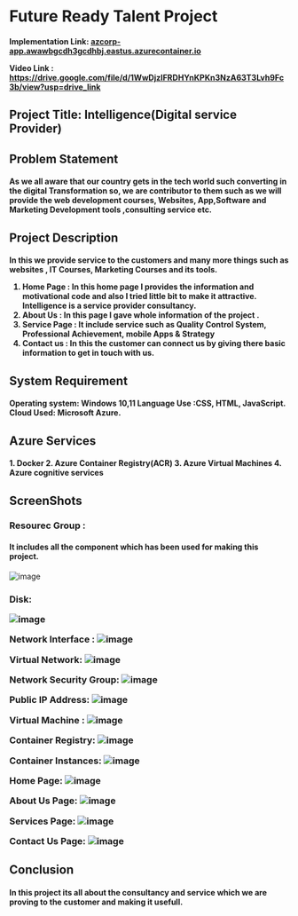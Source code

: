 <h1>Future Ready Talent Project</h1>

<h4>Implementation Link: <a href="azcorp-app.awawbgcdh3gcdhbj.eastus.azurecontainer.io" >azcorp-app.awawbgcdh3gcdhbj.eastus.azurecontainer.io</a>

Video Link : <a href="https://drive.google.com/file/d/1WwDjzIFRDHYnKPKn3NzA63T3Lvh9Fc3b/view?usp=drive_link">https://drive.google.com/file/d/1WwDjzIFRDHYnKPKn3NzA63T3Lvh9Fc3b/view?usp=drive_link</a></h4>

<h2>Project Title: Intelligence(Digital service Provider) </h2>

<h2>Problem Statement </h2>
	<h4>As we all aware that our country gets in the tech world such converting in the digital Transformation so, we are contributor to them such as we will provide the web development courses, Websites, App,Software and Marketing Development tools ,consulting service etc.</h4>

 
<h2>Project Description</h2>

<h4>In this we provide service to the customers and many more things such as websites , IT Courses, Marketing Courses and its tools.

1.	Home Page : In this home page I provides the information and motivational code and also I tried  little bit to make it attractive. Intelligence is a service provider consultancy.
2.	About Us : In this page I gave whole information of the project .
3.	Service Page : It include service such as Quality Control System, Professional Achievement, mobile Apps & Strategy
4.	Contact us : In this the customer can connect us by giving there basic information to get in touch with us. </h4>


<h2>System Requirement</h2>
<h4>Operating system: Windows 10,11
Language Use :CSS, HTML,  JavaScript.
Cloud Used: Microsoft Azure.</h4>


<h2>Azure Services </h2>
<h4>1. Docker 
2. Azure Container Registry(ACR) 
3. Azure Virtual Machines 
4. Azure cognitive services</h4> 


<h2>ScreenShots</h2>
<h3>Resourec Group : </h3>

<h4>It includes all the component which has been used for making this project.</h4>

![image](https://github.com/VishakhaMatkar/Intelligence/assets/99500636/feee85d8-3a1f-4d56-82a2-49356b12f282) 
<h3>      
Disk:
	
![image](https://github.com/VishakhaMatkar/Intelligence/assets/99500636/9aa796d3-743d-4abf-9fc1-8ac0ccf7bbff)

Network Interface :
	![image](https://github.com/VishakhaMatkar/Intelligence/assets/99500636/73557307-57c6-43eb-a7ad-4079c1559944)
 
Virtual Network:
	![image](https://github.com/VishakhaMatkar/Intelligence/assets/99500636/f683f934-fb47-4957-b4ab-c0b6ac61b24b)

Network Security Group:
	![image](https://github.com/VishakhaMatkar/Intelligence/assets/99500636/571caf53-f892-48b0-9261-6bc8ee5ce4e4)
 
Public IP Address:
	![image](https://github.com/VishakhaMatkar/Intelligence/assets/99500636/aa12d213-8e12-4083-ba62-e7733dd93337)

Virtual Machine :
	![image](https://github.com/VishakhaMatkar/Intelligence/assets/99500636/cc2a158e-b44d-4d77-8f8c-68381c2f66cd)

Container Registry:
	![image](https://github.com/VishakhaMatkar/Intelligence/assets/99500636/ec8a2191-741b-4a14-9d11-64381e0fd93e)

Container Instances:
	![image](https://github.com/VishakhaMatkar/Intelligence/assets/99500636/c2699fea-15b7-4e70-83d1-2906ac8b31bc)

Home Page:
	![image](https://github.com/VishakhaMatkar/Intelligence/assets/99500636/e8b971dd-5d0c-4521-892b-489bd8b9aaf0)

About Us Page:
	![image](https://github.com/VishakhaMatkar/Intelligence/assets/99500636/4bbfe781-7172-4ee8-87b8-f4215dc46524)
 
Services Page:
	![image](https://github.com/VishakhaMatkar/Intelligence/assets/99500636/84df24f7-626a-4313-874e-f0dd724af1f4)

Contact Us Page:
	![image](https://github.com/VishakhaMatkar/Intelligence/assets/99500636/60af656f-1ceb-42d7-8b79-d435bc998b5f)

 </h3>
<h2>Conclusion</h2>
<h4> In this project its all about the consultancy and service which we are proving to the customer and making it usefull.</h4>
